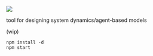 ![]('shot.png')

tool for designing system dynamics/agent-based models

(wip)

```
npm install -d
npm start
```
